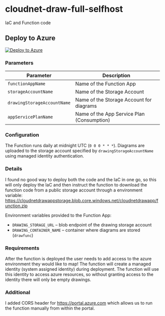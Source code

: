 # cloudnet-draw-full-selfhost
IaC and Function code

## Deploy to Azure

[![Deploy to Azure](https://aka.ms/deploytoazurebutton)](https://portal.azure.com/#create/Microsoft.Template/uri/https%3A%2F%2Fraw.githubusercontent.com%2Fkrhatland%2Fcloudnet-draw%2Fmain%2Fazure-function%2Finfra%2Fmain.json)


### Parameters

| Parameter            | Description                                  |
|-----------------------|----------------------------------------------|
| `functionAppName`    | Name of the Function App                     |
| `storageAccountName` | Name of the Storage Account                  |
| `drawingStorageAccountName` | Name of the Storage Account for diagrams |
| `appServicePlanName` | Name of the App Service Plan (Consumption)   |

### Configuration

The Function runs daily at midnight UTC (`0 0 0 * * *`). Diagrams are uploaded
to the storage account specified by `drawingStorageAccountName` using managed
identity authentication.

### Details
I found no good way to deploy both the code and the IaC in one go, so this will only deploy the IaC and then instruct the function to download the function code from a public storage account through a environment variable:
https://cloudnetdrawappstorage.blob.core.windows.net/cloudnetdrawapp/function.zip 

Environment variables provided to the Function App:

- `DRAWING_STORAGE_URL` – blob endpoint of the drawing storage account
- `DRAWING_CONTAINER_NAME` – container where diagrams are stored (`drawfunc`)

### Requirements
After the function is deployed the user needs to add access to the azure environment they would like to map! The function will create a managed identity (system assigned identity) during deployment.
The function will use this identity to access azure resources, so without granting access to the identity there will only be empty drawings.

### Additional
I added CORS header for https://portal.azure.com which allows us to run the function manually from within the portal.
